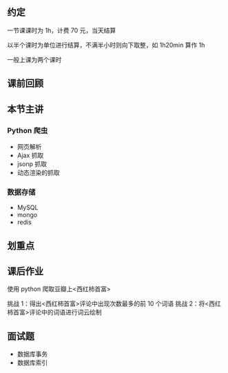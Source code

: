 ## 约定

一节课课时为 1h，计费 70 元，当天结算

以半个课时为单位进行结算，不满半小时则向下取整，如 1h20min 算作 1h

一般上课为两个课时

## 课前回顾

## 本节主讲

### Python 爬虫

- 网页解析
- Ajax 抓取
- jsonp 抓取
- 动态渲染的抓取

### 数据存储

- MySQL
- mongo
- redis

## 划重点

## 课后作业

使用 python 爬取豆瓣上<西红柿首富>

挑战 1：得出<西红柿首富>评论中出现次数最多的前 10 个词语
挑战 2：将<西红柿首富>评论中的词语进行词云绘制

## 面试题

- 数据库事务
- 数据库索引
